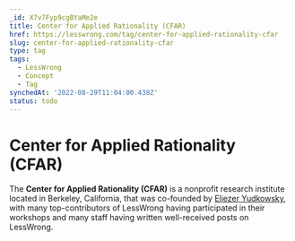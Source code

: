 ```yaml
---
_id: X7v7Fyp9cgBYaMe2e
title: Center for Applied Rationality (CFAR)
href: https://lesswrong.com/tag/center-for-applied-rationality-cfar
slug: center-for-applied-rationality-cfar
type: tag
tags:
  - LessWrong
  - Concept
  - Tag
synchedAt: '2022-08-29T11:04:00.438Z'
status: todo
---
```


# Center for Applied Rationality (CFAR)

The **Center for Applied Rationality (CFAR)** is a nonprofit research institute located in Berkeley, California, that was co-founded by [Eliezer Yudkowsky](https://www.lesswrong.com/users/eliezer_yudkowsky), with many top-contributors of LessWrong having participated in their workshops and many staff having written well-received posts on LessWrong.
